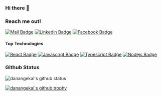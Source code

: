 ### Hi there 👋

### Reach me out!

[![Mail Badge](https://img.shields.io/badge/-danangekal-c0392b?style=flat&labelColor=c0392b&logo=gmail&logoColor=white)](mailto:danangekal@gmail.com)
[![Linkedin Badge](https://img.shields.io/badge/-Danang%20Eko%20Alfianto-0e76a8?style=flat&labelColor=0e76a8&logo=linkedin&logoColor=white)](https://www.linkedin.com/in/danangekal/)
[![Facebook Badge](https://img.shields.io/badge/-Danang%20Eko%20Alfianto-0e76a8?style=flat&labelColor=0e76a8&logo=facebook&logoColor=white)](https://www.facebook.com/danangekal/)

#### Top Technologies

[![React Badge](https://img.shields.io/badge/-React-61DBFB?style=for-the-badge&labelColor=black&logo=react&logoColor=61DBFB)](#)
[![Javascript Badge](https://img.shields.io/badge/-Javascript-F0DB4F?style=for-the-badge&labelColor=black&logo=javascript&logoColor=F0DB4F)](#)
[![Typescript Badge](https://img.shields.io/badge/-Typescript-007acc?style=for-the-badge&labelColor=black&logo=typescript&logoColor=007acc)](#) 
[![Nodejs Badge](https://img.shields.io/badge/-Nodejs-3C873A?style=for-the-badge&labelColor=black&logo=node.js&logoColor=3C873A)](#)

### Github Status
<p><img src="https://github-readme-stats.vercel.app/api?username=danangekal&show_icons=true&theme=nightowl&locale=en" alt="danangekal's github status" /></p>
<p><a href="https://github.com/ryo-ma/github-profile-trophy"><img src="https://github-profile-trophy.vercel.app/?username=danangekal&row=3&column=4&margin-w=15&margin-h=15&theme=dracula&no-bg=true&no-frame=true" alt="danangekal's github trophy" /></a></p>

<!--
**danangekal/danangekal** is a ✨ _special_ ✨ repository because its `README.md` (this file) appears on your GitHub profile.

Here are some ideas to get you started:

- 🔭 I’m currently working on ...
- 🌱 I’m currently learning ...
- 👯 I’m looking to collaborate on ...
- 🤔 I’m looking for help with ...
- 💬 Ask me about ...
- 📫 How to reach me: ...
- 😄 Pronouns: ...
- ⚡ Fun fact: ...
-->
